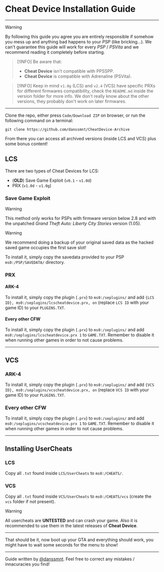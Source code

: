 # Cheat Device Installation Guide

---

> [!WARNING]
> By following this guide you agree you are entirely responsible if somehow you mess up and anything bad happens to your _PSP_ (like bricking...). We can't guarantee this guide will work for every _PSP_ / _PSVita_ and we recommend reading it completely before starting.

> [!INFO]
> Be aware that:
> - **Cheat Device** isn't compatible with PPSSPP.
> - **Cheat Device** is compatible with Adrenaline (PSVita).

> [!INFO]
> Keep in mind `v1.0g` (LCS) and `v2.4` (VCS) have specific PRXs for different firmwares compatibility, check the `README.md` inside the version folder for more info.
> We don't really know about the other versions, they probably don't work on later firmwares.

---

Clone the repo, either press `Code/Download ZIP` on browser, or run the following command on a terminal: 
```
git clone https://github.com/danssmnt/CheatDevice-Archive
```

From there you can access all archived versions (inside LCS and VCS) plus some bonus content!

## LCS
There are two types of Cheat Devices for LCS:
 - (**OLD**) Save Game Exploit (``v0.1`` - ``v1.0d``)
 - PRX (``v1.0d`` - ``v1.0g``)
 
### Save Game Exploit
> [!WARNING]
> This method only works for PSPs with firmware version below 2.8 and with the unpatched _Grand Theft Auto: Liberty City Stories_ version (1.05).

> [!WARNING]
> We recommend doing a backup of your original saved data as the hacked saved game occupies the first save slot!

To install it, simply copy the savedata provided to your PSP ``ms0:/PSP/SAVEDATA/`` directory.

### PRX
#### ARK-4
To install it, simply copy the plugin (`.prx`) to `ms0:/seplugins/` and add `{LCS ID}, ms0:/seplugins/lcscheatdevice.prx, on` (replace `LCS ID` with your game ID) to your `PLUGINS.TXT`.

#### Every other CFW
To install it, simply copy the plugin (`.prx`) to `ms0:/seplugins/` and add `ms0:/seplugins/lcscheatdevice.prx 1` to `GAME.TXT`.
Remember to disable it when running other games in order to not cause problems.

---

## VCS
### ARK-4
To install it, simply copy the plugin (`.prx`) to `ms0:/seplugins/` and add `{VCS ID}, ms0:/seplugins/vcscheatdevice.prx, on` (replace `VCS ID` with your game ID) to your `PLUGINS.TXT`.

### Every other CFW
To install it, simply copy the plugin (`.prx`) to `ms0:/seplugins/` and add `ms0:/seplugins/vcscheatdevice.prx 1` to `GAME.TXT`.
Remember to disable it when running other games in order to not cause problems.

---

## Installing UserCheats

### LCS
Copy all `.txt` found inside `LCS/UserCheats` to `ms0:/CHEATS/`.

### VCS
Copy all `.txt` found inside `VCS/UserCheats` to `ms0:/CHEATS/vcs` (create the `vcs` folder if not present).

> [!WARNING]
> All usercheats are **UNTESTED** and can crash your game.
> Also it is recommended to use them in the latest releases of **Cheat Device**.

---

That should be it, now boot up your GTA and everything should work, you might have to wait some seconds for the menu to show! 

---

Guide written by [@danssmnt](https://github.com/danssmnt).
Feel free to correct any mistakes / innacuracies you find!
